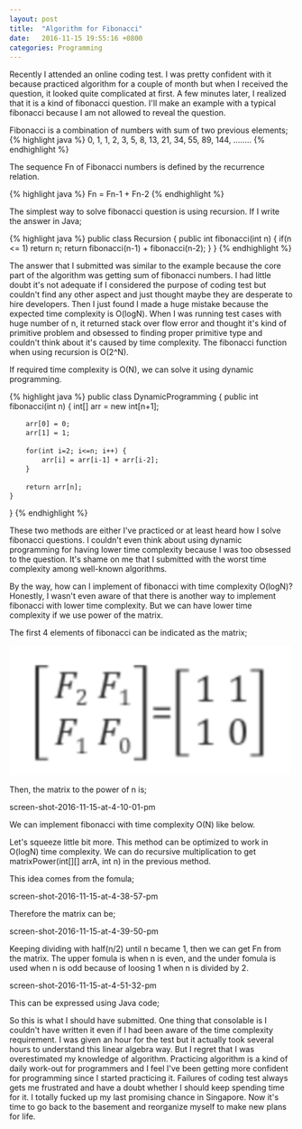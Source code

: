 ```yaml
---
layout: post
title:  "Algorithm for Fibonacci"
date:   2016-11-15 19:55:16 +0800
categories: Programming
---
```



Recently I attended an online coding test. I was pretty confident with it because practiced algorithm for a couple of month but when I received the question, it looked quite complicated at first. A few minutes later, I realized that it is a kind of fibonacci question. I'll make an example with a typical fibonacci because I am not allowed to reveal the question.

Fibonacci is a combination of numbers with sum of two previous elements;
{% highlight java %}
0, 1, 1, 2, 3, 5, 8, 13, 21, 34, 55, 89, 144, ……..
{% endhighlight %}

The sequence Fn of Fibonacci numbers is defined by the recurrence relation.

{% highlight java %}
Fn = Fn-1 + Fn-2
{% endhighlight %}

The simplest way to solve fibonacci question is using recursion. If I write the answer in Java;

{% highlight java %}
public class Recursion {
    public int fibonacci(int n) {
        if(n <= 1) return n;
        return fibonacci(n-1) + fibonacci(n-2);
    }
}
{% endhighlight %}

The answer that I submitted was similar to the example because the core part of the algorithm was getting sum of fibonacci numbers. I had little doubt it's not adequate if I considered the purpose of coding test but couldn't find any other aspect and just thought maybe they are desperate to hire developers. Then I just found I made a huge mistake because the expected time complexity is O(logN). When I was running test cases with huge number of n, it returned stack over flow error and thought it's kind of primitive problem and obsessed to finding proper primitive type and couldn't think about it's caused by time complexity. The fibonacci function when using recursion is O(2^N).

If required time complexity is O(N), we can solve it using dynamic programming.

{% highlight java %}
public class DynamicProgramming {
    public int fibonacci(int n) {
        int[] arr = new int[n+1];

        arr[0] = 0;
        arr[1] = 1;

        for(int i=2; i<=n; i++) {
            arr[i] = arr[i-1] + arr[i-2];
        }

        return arr[n];
    }
}
{% endhighlight %}

These two methods are either I've practiced or at least heard how I solve fibonacci questions. I couldn't even think about using dynamic programming for having lower time complexity because I was too obsessed to the question. It's shame on me that I submitted with the worst time complexity among well-known algorithms.

By the way, how can I implement of fibonacci with time complexity O(logN)? Honestly, I wasn't even aware of that there is another way to implement fibonacci with lower time complexity. But we can have lower time complexity if we use power of the matrix.

The first 4 elements of fibonacci can be indicated as the matrix;

<img src="/assets/screen-shot-2016-11-15-at-3-57-19-pm.png" width="500px">
<br/>





Then, the matrix to the power of n is;

screen-shot-2016-11-15-at-4-10-01-pm







We can implement fibonacci with time complexity O(N) like below.



Let's squeeze little bit more. This method can be optimized to work in O(logN) time complexity. We can do recursive multiplication to get matrixPower(int[][] arrA, int n) in the previous method.

This idea comes from the fomula;

screen-shot-2016-11-15-at-4-38-57-pm

Therefore the matrix can be;

screen-shot-2016-11-15-at-4-39-50-pm

Keeping dividing with half(n/2) until n became 1, then we can get Fn from the matrix. The upper fomula is when n is even, and the under fomula is used when n is odd because of loosing 1 when n is divided by 2.

screen-shot-2016-11-15-at-4-51-32-pm

This can be expressed using Java code;



So this is what I should have submitted. One thing that consolable is I couldn't have written it even if I had been aware of the time complexity requirement. I was given an hour for the test but it actually took several hours to understand this linear algebra way. But I regret that I was overestimated my knowledge of algorithm. Practicing algorithm is a kind of daily work-out for programmers and I feel I've been getting more confident for programming since I started practicing it. Failures of coding test always gets me frustrated and have a doubt whether I should keep spending time for it.  I totally fucked up my last promising chance in Singapore. Now it's time to go back to the basement and reorganize myself to make new plans for life.
